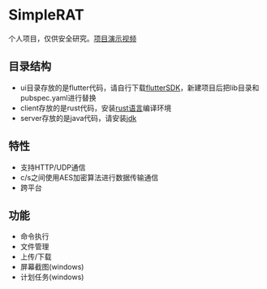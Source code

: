 # SimpleRAT
个人项目，仅供安全研究。[项目演示视频](https://www.bilibili.com/video/BV1Vx4y1i7J5)
## 目录结构
- ui目录存放的是flutter代码，请自行下载[flutterSDK](https://flutter.cn/)，新建项目后把lib目录和pubspec.yaml进行替换
- client存放的是rust代码，安装[rust语言](https://www.rust-lang.org)编译环境
- server存放的是java代码，请安装[jdk](https://www.oracle.com/cn/java/technologies/downloads/)

## 特性
- 支持HTTP/UDP通信
- c/s之间使用AES加密算法进行数据传输通信
- 跨平台

## 功能
- 命令执行
- 文件管理
- 上传/下载
- 屏幕截图(windows)
- 计划任务(windows)